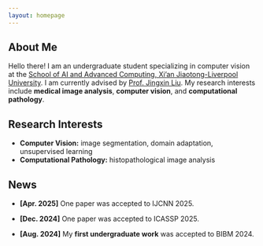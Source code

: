 ```yaml
---
layout: homepage
---
```


## About Me

Hello there! I am an undergraduate student specializing in computer vision at the [School of AI and Advanced Computing, Xi’an Jiaotong-Liverpool University](https://www.xjtlu.edu.cn/en/). I am currently advised by [Prof. Jingxin Liu](https://scholar.google.com/citations?user=C0X90VsAAAAJ&hl=en). My research interests include **medical image analysis**, **computer vision**, and **computational pathology**.

## Research Interests

- **Computer Vision:** image segmentation, domain adaptation, unsupervised learning  
- **Computational Pathology:** histopathological image analysis

## News

- **[Apr. 2025]** One paper was accepted to IJCNN 2025.  
- **[Dec. 2024]** One paper was accepted to ICASSP 2025.  
- **[Aug. 2024]** My **first undergraduate work** was accepted to BIBM 2024.

  <script type='text/javascript' id='clustrmaps' src='//cdn.clustrmaps.com/map_v2.js?cl=f7f9fb&w=300&t=n&d=vNB6FmoM3iMDfhXOJm-Rz_FuI4AEonDQgADEi1hspKQ&cmo=8aa0b2&cmn=3f8efc&co=4a6fa5&ct=2f2f2f'></script>
